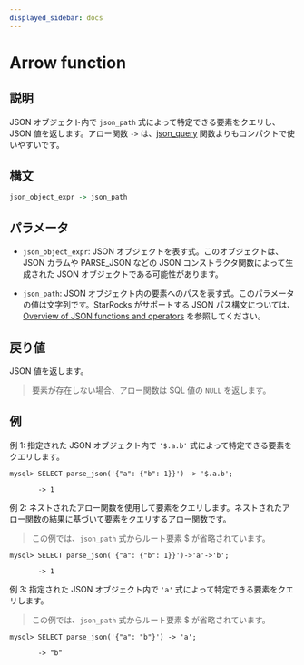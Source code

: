 ```yaml
---
displayed_sidebar: docs
---
```


# Arrow function

## 説明

JSON オブジェクト内で `json_path` 式によって特定できる要素をクエリし、JSON 値を返します。アロー関数 `->` は、[json_query](json_query.md) 関数よりもコンパクトで使いやすいです。

## 構文

```Haskell
json_object_expr -> json_path
```

## パラメータ

- `json_object_expr`: JSON オブジェクトを表す式。このオブジェクトは、JSON カラムや PARSE_JSON などの JSON コンストラクタ関数によって生成された JSON オブジェクトである可能性があります。

- `json_path`: JSON オブジェクト内の要素へのパスを表す式。このパラメータの値は文字列です。StarRocks がサポートする JSON パス構文については、 [Overview of JSON functions and operators](../overview-of-json-functions-and-operators.md) を参照してください。

## 戻り値

JSON 値を返します。

> 要素が存在しない場合、アロー関数は SQL 値の `NULL` を返します。

## 例

例 1: 指定された JSON オブジェクト内で `'$.a.b'` 式によって特定できる要素をクエリします。

```plaintext
mysql> SELECT parse_json('{"a": {"b": 1}}') -> '$.a.b';

       -> 1
```

例 2: ネストされたアロー関数を使用して要素をクエリします。ネストされたアロー関数の結果に基づいて要素をクエリするアロー関数です。

> この例では、`json_path` 式からルート要素 $ が省略されています。

```plaintext
mysql> SELECT parse_json('{"a": {"b": 1}}')->'a'->'b';

       -> 1
```

例 3: 指定された JSON オブジェクト内で `'a'` 式によって特定できる要素をクエリします。

> この例では、`json_path` 式からルート要素 $ が省略されています。

```plaintext
mysql> SELECT parse_json('{"a": "b"}') -> 'a';

       -> "b"
```